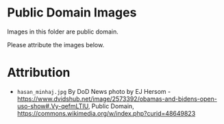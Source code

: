 # Public Domain Images

Images in this folder are public domain.

Please attribute the images below. 

# Attribution

* `hasan_minhaj.jpg` By DoD News photo by EJ Hersom - https://www.dvidshub.net/image/2573392/obamas-and-bidens-open-uso-show#.Vy-qefmLTIU, Public Domain, https://commons.wikimedia.org/w/index.php?curid=48649823